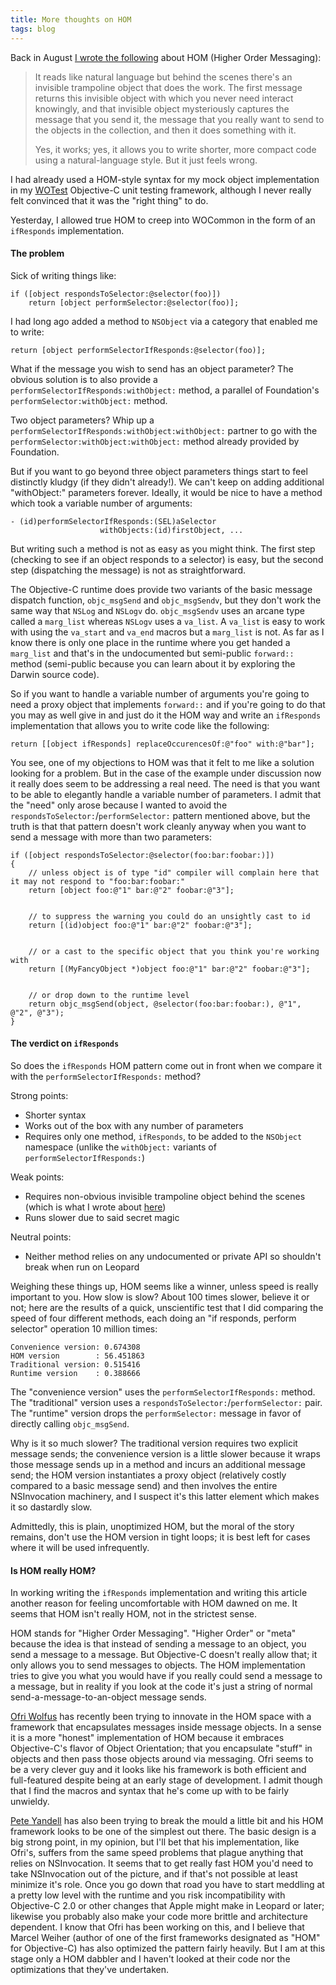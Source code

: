 ```yaml
---
title: More thoughts on HOM
tags: blog
---
```


Back in August [I wrote the following](http://www.wincent.com/a/about/wincent/weblog/archives/2006/08/thoughts_on_hig.php) about HOM (Higher Order Messaging):

> It reads like natural language but behind the scenes there's an invisible trampoline object that does the work. The first message returns this invisible object with which you never need interact knowingly, and that invisible object mysteriously captures the message that you send it, the message that you really want to send to the objects in the collection, and then it does something with it.
>
> Yes, it works; yes, it allows you to write shorter, more compact code using a natural-language style. But it just feels wrong.

I had already used a HOM-style syntax for my mock object implementation in my [WOTest](http://test.wincent.com/) Objective-C unit testing framework, although I never really felt convinced that it was the "right thing" to do.

Yesterday, I allowed true HOM to creep into WOCommon in the form of an `ifResponds` implementation.

#### The problem

Sick of writing things like:

    if ([object respondsToSelector:@selector(foo)])
        return [object performSelector:@selector(foo)];

I had long ago added a method to `NSObject` via a category that enabled me to write:

    return [object performSelectorIfResponds:@selector(foo)];

What if the message you wish to send has an object parameter? The obvious solution is to also provide a `performSelectorIfResponds:withObject:` method, a parallel of Foundation's `performSelector:withObject:` method.

Two object parameters? Whip up a `performSelectorIfResponds:withObject:withObject:` partner to go with the `performSelector:withObject:withObject:` method already provided by Foundation.

But if you want to go beyond three object parameters things start to feel distinctly kludgy (if they didn't already!). We can't keep on adding additional "withObject:" parameters forever. Ideally, it would be nice to have a method which took a variable number of arguments:

    - (id)performSelectorIfResponds:(SEL)aSelector
                        withObjects:(id)firstObject, ...

But writing such a method is not as easy as you might think. The first step (checking to see if an object responds to a selector) is easy, but the second step (dispatching the message) is not as straightforward.

The Objective-C runtime does provide two variants of the basic message dispatch function, `objc_msgSend` and `objc_msgSendv`, but they don't work the same way that `NSLog` and `NSLogv` do. `objc_msgSendv` uses an arcane type called a `marg_list` whereas `NSLogv` uses a `va_list`. A `va_list` is easy to work with using the `va_start` and `va_end` macros but a `marg_list` is not. As far as I know there is only one place in the runtime where you get handed a `marg_list` and that's in the undocumented but semi-public `forward::` method (semi-public because you can learn about it by exploring the Darwin source code).

So if you want to handle a variable number of arguments you're going to need a proxy object that implements `forward::` and if you're going to do that you may as well give in and just do it the HOM way and write an `ifResponds` implementation that allows you to write code like the following:

    return [[object ifResponds] replaceOccurencesOf:@"foo" with:@"bar"];

You see, one of my objections to HOM was that it felt to me like a solution looking for a problem. But in the case of the example under discussion now it really does seem to be addressing a real need. The need is that you want to be able to elegantly handle a variable number of parameters. I admit that the "need" only arose because I wanted to avoid the `respondsToSelector:`/`performSelector:` pattern mentioned above, but the truth is that that pattern doesn't work cleanly anyway when you want to send a message with more than two parameters:

    if ([object respondsToSelector:@selector(foo:bar:foobar:)])
    {
        // unless object is of type "id" compiler will complain here that it may not respond to "foo:bar:foobar:"
        return [object foo:@"1" bar:@"2" foobar:@"3"];


        // to suppress the warning you could do an unsightly cast to id
        return [(id)object foo:@"1" bar:@"2" foobar:@"3"];


        // or a cast to the specific object that you think you're working with
        return [(MyFancyObject *)object foo:@"1" bar:@"2" foobar:@"3"];


        // or drop down to the runtime level
        return objc_msgSend(object, @selector(foo:bar:foobar:), @"1", @"2", @"3");
    }

#### The verdict on `ifResponds`

So does the `ifResponds` HOM pattern come out in front when we compare it with the `performSelectorIfResponds:` method?

Strong points:

-   Shorter syntax
-   Works out of the box with any number of parameters
-   Requires only one method, `ifResponds`, to be added to the `NSObject` namespace (unlike the `withObject:` variants of `performSelectorIfResponds:`)

Weak points:

-   Requires non-obvious invisible trampoline object behind the scenes (which is what I wrote about [here](http://www.wincent.com/a/about/wincent/weblog/archives/2006/08/thoughts_on_hig.php))
-   Runs slower due to said secret magic

Neutral points:

-   Neither method relies on any undocumented or private API so shouldn't break when run on Leopard

Weighing these things up, HOM seems like a winner, unless speed is really important to you. How slow is slow? About 100 times slower, believe it or not; here are the results of a quick, unscientific test that I did comparing the speed of four different methods, each doing an "if responds, perform selector" operation 10 million times:

    Convenience version: 0.674308
    HOM version        : 56.451863
    Traditional version: 0.515416
    Runtime version    : 0.388666

The "convenience version" uses the `performSelectorIfResponds:` method. The "traditional" version uses a `respondsToSelector:`/`performSelector:` pair. The "runtime" version drops the `performSelector:` message in favor of directly calling `objc_msgSend`.

Why is it so much slower? The traditional version requires two explicit message sends; the convenience version is a little slower because it wraps those message sends up in a method and incurs an additional message send; the HOM version instantiates a proxy object (relatively costly compared to a basic message send) and then involves the entire NSInvocation machinery, and I suspect it's this latter element which makes it so dastardly slow.

Admittedly, this is plain, unoptimized HOM, but the moral of the story remains, don't use the HOM version in tight loops; it is best left for cases where it will be used infrequently.

#### Is HOM really HOM?

In working writing the `ifResponds` implementation and writing this article another reason for feeling uncomfortable with HOM dawned on me. It seems that HOM isn't really HOM, not in the strictest sense.

HOM stands for "Higher Order Messaging". "Higher Order" or "meta" because the idea is that instead of sending a message to an object, you send a message to a message. But Objective-C doesn't really allow that; it only allows you to send messages to objects. The HOM implementation tries to give you what you would have if you really could send a message to a message, but in reality if you look at the code it's just a string of normal send-a-message-to-an-object message sends.

[Ofri Wolfus](http://www.dpompa.com/?p=33) has recently been trying to innovate in the HOM space with a framework that encapsulates messages inside message objects. In a sense it is a more "honest" implementation of HOM because it embraces Objective-C's flavor of Object Orientation; that you encapsulate "stuff" in objects and then pass those objects around via messaging. Ofri seems to be a very clever guy and it looks like his framework is both efficient and full-featured despite being at an early stage of development. I admit though that I find the macros and syntax that he's come up with to be fairly unwieldy.

[Pete Yandell](http://notahat.com/nhcollections) has also been trying to break the mould a little bit and his HOM framework looks to be one of the simplest out there. The basic design is a big strong point, in my opinion, but I'll bet that his implementation, like Ofri's, suffers from the same speed problems that plague anything that relies on NSInvocation. It seems that to get really fast HOM you'd need to take NSInvocation out of the picture, and if that's not possible at least minimize it's role. Once you go down that road you have to start meddling at a pretty low level with the runtime and you risk incompatibility with Objective-C 2.0 or other changes that Apple might make in Leopard or later; likewise you probably also make your code more brittle and architecture dependent. I know that Ofri has been working on this, and I believe that Marcel Weiher (author of one of the first frameworks designated as "HOM" for Objective-C) has also optimized the pattern fairly heavily. But I am at this stage only a HOM dabbler and I haven't looked at their code nor the optimizations that they've undertaken.
